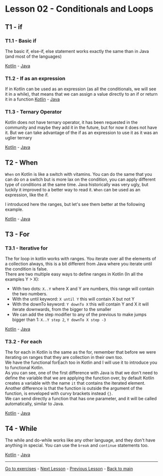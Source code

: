 # Lesson 02 - Conditionals and Loops
## T1 - if
### T1.1 - Basic if
The basic if, else-if, else statement works exactly the same than in Java (and most of the languages)

[Kotlin](../src/main/kotlin/org/example/kotlinWorkshop/kotlin/lesson02/t1_if/t1_1/BasicIf.kt) - [Java](../src/main/java/org/example/kotlinWorkshop/java/lesson02/t1_if/t1_1/BasicIf.java)

### T1.2 - If as an expression
If in Kotlin can be used as an expression (as all the conditionals, we will see it in a while), that means that we can assign a value directly to an if or return it in a function
[Kotlin](../src/main/kotlin/org/example/kotlinWorkshop/kotlin/lesson02/t1_if/t1_2/IfAsExpression.kt) - [Java](../src/main/java/org/example/kotlinWorkshop/java/lesson02/t1_if/t1_2/IfAsExpression.java)

### T1.3 - Ternary Operator
Kotlin does not have ternary operator, it has been requested in the community and maybe they add it in the future, but for now it does not have it. But we can take advantage of the if as an expression to use it as it was an uglier ternary

[Kotlin](../src/main/kotlin/org/example/kotlinWorkshop/kotlin/lesson02/t1_if/t1_3/TernaryOperator.kt) - [Java](../src/main/java/org/example/kotlinWorkshop/java/lesson02/t1_if/t1_3/TernaryOperator.java)

## T2 - When
`When` on Kotlin is like a switch with vitamins. You can do the same that you can do on a switch but is more lax on the condition, you can apply different type of conditions at the same time. Java historically was very ugly, but luckily it improved to a better way to read it. `When` can be used as an expression, like the if.

I introduced here the ranges, but let's see them better at the following example.

[Kotlin](../src/main/kotlin/org/example/kotlinWorkshop/kotlin/lesson02/t2_when/When.kt) - [Java](../src/main/java/org/example/kotlinWorkshop/java/lesson02/t2_when/Switch.java)

## T3 - For
### T3.1 - Iterative for
The for loop in kotlin works with ranges. You iterate over all the elements of a collection always, this is a bit different from Java where you iterate until the condition is false.   
There are two multiple easy ways to define ranges in Kotlin (In all the examples Y > X):
* With two dots: `X..Y` where X and Y are numbers, this range will contain the two numbers. 
* With the until keyword: `X until Y` this will contain X but not Y
* With the downTo keyword: `Y downTo X` this will contain Y and X it will iterate downwards, from the bigger to the smaller
* We can add the step modifier to any of the previous to make jumps bigger than 1: `X..Y step 2`, `Y downTo X step -3`

[Kotlin](../src/main/kotlin/org/example/kotlinWorkshop/kotlin/lesson02/t3_for/t3_1/For.kt) - [Java](../src/main/java/org/example/kotlinWorkshop/java/lesson02/t3_for/t3_1/For.java)

### T3.2 - For each
The for each in Kotlin is the same as the for, remember that before we were iterating on ranges that they are collection in their own too.  
We have the functional forEach too in Kotlin and I will use it to introduce you to functional Kotlin.     
As you can see, one of the first difference with Java is that we don't need to define the variable that we are applying the function over, by default Kotlin creates a variable with the name `it` that contains the iterated element. Another difference is that the function is outside the argument of the function, is enveloped with curvy brackets instead `{}`.   
We can send directly a function that has one parameter, and it will be called automatically, similar to Java. 

[Kotlin](../src/main/kotlin/org/example/kotlinWorkshop/kotlin/lesson02/t3_for/t3_2/ForEach.kt) - [Java](../src/main/java/org/example/kotlinWorkshop/java/lesson02/t3_for/t3_2/ForEach.java)

## T4 - While
The while and do-while works like any other language, and they don't have anything in special. You can use the `break` and `continue` statements too.

[Kotlin](../src/main/kotlin/org/example/kotlinWorkshop/kotlin/lesson02/t4_while/While.kt) - [Java](../src/main/java/org/example/kotlinWorkshop/java/lesson02/t4_while/While.java)


---
[Go to exercises](./Exercises02.md) - [Next Lesson](./Lesson03.md) - [Previous Lesson](./Lesson01.md) - [Back to main](../README.md)